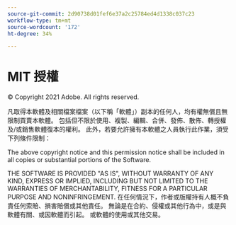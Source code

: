 ```yaml
---
source-git-commit: 2d90738d01fef6e37a2c25784ed4d1338c037c23
workflow-type: tm+mt
source-wordcount: '172'
ht-degree: 34%

---
```

# MIT 授權

© Copyright 2021 Adobe. All rights reserved.

凡取得本軟體及相關檔案檔案（以下稱「軟體」）副本的任何人，均有權無償且無限制買賣本軟體。 包括但不限於使用、複製、編輯、合併、發佈、散佈、轉授權及/或銷售軟體復本的權利。 此外，若要允許擁有本軟體之人員執行此作業，須受下列條件限制：

The above copyright notice and this permission notice shall be included in all copies or substantial portions of the Software.

THE SOFTWARE IS PROVIDED &quot;AS IS&quot;, WITHOUT WARRANTY OF ANY KIND, EXPRESS OR IMPLIED, INCLUDING BUT NOT LIMITED TO THE WARRANTIES OF MERCHANTABILITY, FITNESS FOR A PARTICULAR PURPOSE AND NONINFRINGEMENT. 在任何情況下，作者或版權持有人概不負責任何索賠、損害賠償或其他責任。 無論是在合約、侵權或其他行為中，或是與軟體有關、或因軟體而引起。 或軟體的使用或其他交易。
